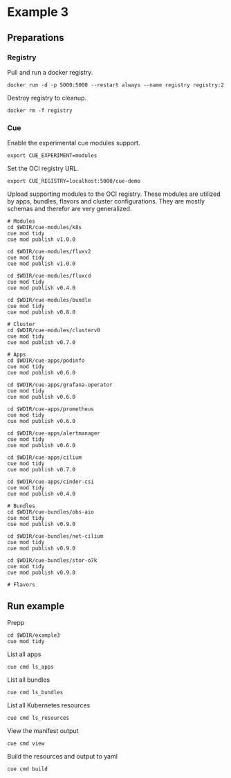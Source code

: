 # Example 3

## Preparations

### Registry

Pull and run a docker registry.

```shell
docker run -d -p 5000:5000 --restart always --name registry registry:2
```

Destroy registry to cleanup.

```shell
docker rm -f registry
```

### Cue

Enable the experimental cue modules support.

```shell
export CUE_EXPERIMENT=modules
```

Set the OCI registry URL.

```shell
export CUE_REGISTRY=localhost:5000/cue-demo
```

Upload supporting modules to the OCI registry. These modules are utilized by apps, bundles, flavors and cluster configurations.
They are mostly schemas and therefor are very generalized.

```shell
# Modules
cd $WDIR/cue-modules/k8s
cue mod tidy
cue mod publish v1.0.0

cd $WDIR/cue-modules/fluxv2
cue mod tidy
cue mod publish v1.0.0

cd $WDIR/cue-modules/fluxcd
cue mod tidy
cue mod publish v0.4.0

cd $WDIR/cue-modules/bundle
cue mod tidy
cue mod publish v0.8.0

# Cluster
cd $WDIR/cue-modules/clusterv0
cue mod tidy
cue mod publish v0.7.0

# Apps
cd $WDIR/cue-apps/podinfo
cue mod tidy
cue mod publish v0.6.0

cd $WDIR/cue-apps/grafana-operator
cue mod tidy
cue mod publish v0.6.0

cd $WDIR/cue-apps/prometheus
cue mod tidy
cue mod publish v0.6.0

cd $WDIR/cue-apps/alertmanager
cue mod tidy
cue mod publish v0.6.0

cd $WDIR/cue-apps/cilium
cue mod tidy
cue mod publish v0.7.0

cd $WDIR/cue-apps/cinder-csi
cue mod tidy
cue mod publish v0.4.0

# Bundles
cd $WDIR/cue-bundles/obs-aio
cue mod tidy
cue mod publish v0.9.0

cd $WDIR/cue-bundles/net-cilium
cue mod tidy
cue mod publish v0.9.0

cd $WDIR/cue-bundles/stor-o7k
cue mod tidy
cue mod publish v0.9.0

# Flavors
```

## Run example

Prepp

```shell
cd $WDIR/example3
cue mod tidy
```

List all apps

```shell
cue cmd ls_apps
```

List all bundles

```shell
cue cmd ls_bundles
```

List all Kubernetes resources

```shell
cue cmd ls_resources
```

View the manifest output

```shell
cue cmd view
```

Build the resources and output to yaml

```shell
cue cmd build
```
